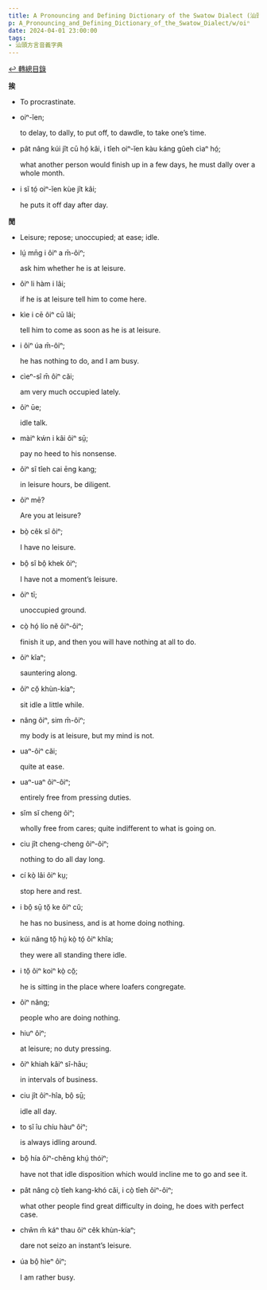 ```yaml
---
title: A Pronouncing and Defining Dictionary of the Swatow Dialect (汕頭方言音義字典) / oiⁿ
p: A_Pronouncing_and_Defining_Dictionary_of_the_Swatow_Dialect/w/oiⁿ
date: 2024-04-01 23:00:00
tags: 
- 汕頭方言音義字典
---
```


[↩️ 轉總目錄](/A_Pronouncing_and_Defining_Dictionary_of_the_Swatow_Dialect)


**挨**
- To procrastinate.

- oiⁿ-ĭen;

  to delay, to dally, to put off, to dawdle, to take one’s time.

- pât nâng kúi jît cū hó̤ kâi, i tîeh oiⁿ-ĭen kàu káng gûeh cìaⁿ hó̤;

  what another person would finish up in a few days, he must dally over a whole month.

- i sĭ tó̤ oiⁿ-ĭen kùe jît kâi;

  he puts it off day after day.

**閒**
- Leisure; repose; unoccupied; at ease; idle.

- lṳ́ mn̄g i ôiⁿ a m̄-ôiⁿ;

  ask him whether he is at leisure.

- ôiⁿ li hàm i lâi;

  if he is at leisure tell him to come here.

- kìe i cē ôiⁿ cū lâi;

  tell him to come as soon as he is at leisure.

- i ôiⁿ úa m̄-ôiⁿ;

  he has nothing to do, and I am busy.

- cìeⁿ-sî m̄ ôiⁿ căi;

  am very much occupied lately.

- ôiⁿ ūe;

  idle talk.

- màiⁿ kẃn i kâi ôiⁿ sṳ̄;

  pay no heed to his nonsense.

- ôiⁿ sî tîeh cai ēng kang;

  in leisure hours, be diligent.

- ôiⁿ mē?

  Are you at leisure?

- bò̤ cêk sî ôiⁿ;

  I have no leisure.

- bô̤ sî bô̤ khek ôiⁿ;

  I have not a moment’s leisure.

- ôiⁿ tī;

  unoccupied ground.

- cò̤ hó̤ lío nĕ ôiⁿ-ôiⁿ;

  finish it up, and then you will have nothing at all to do.

- ôiⁿ kîaⁿ;

  sauntering along.

- ôiⁿ cŏ̤ khùn-kíaⁿ;

  sit idle a little while.

- nâng ôiⁿ, sim m̄-ôiⁿ;

  my body is at leisure, but my mind is not.

- uaⁿ-ôiⁿ căi;

  quite at ease.

- uaⁿ-uaⁿ ôiⁿ-ôiⁿ;

  entirely free from pressing duties.

- sĭm sĭ cheng ôiⁿ;

  wholly free from cares; quite indifferent to what is going on.

- ciu jît cheng-cheng ôiⁿ-ôiⁿ;

  nothing to do all day long.

- cí kò̤ lâi ôiⁿ kṳ;

  stop here and rest.

- i bô̤ sṳ̄ tŏ̤ ke ôiⁿ cŭ;

  he has no business, and is at home doing nothing.

- kúi nâng tŏ̤ hṳ́ kò̤ tó̤ ôiⁿ khĭa;

  they were all standing there idle.

- i tŏ̤ ôiⁿ koiⁿ kò̤ cŏ̤;

  he is sitting in the place where loafers congregate.

- ôiⁿ nâng;

  people who are doing nothing.

- hiuⁿ ôiⁿ;

  at leisure; no duty pressing.

- ôiⁿ khiah kâiⁿ sî-hāu;

  in intervals of business.

- ciu jît ôiⁿ-hîa, bô̤ sṳ̄;

  idle all day.

- to sĭ îu chíu hàuⁿ ôiⁿ;

  is always idling around.

- bô̤ hía ôiⁿ-chêng khṳ́ thóiⁿ;

  have not that idle disposition which would incline me to go and see it.

- pât nâng cò̤ tîeh kang-khó căi, i cò̤ tîeh ôiⁿ-ôiⁿ;

  what other people find great difficulty in doing, he does with perfect case.

- chŵn m̄ káⁿ thau ôiⁿ cêk khùn-kíaⁿ;

  dare not seizo an instant’s leisure.

- úa bô̤ hìeⁿ ôiⁿ;

  I am rather busy.